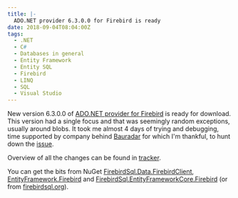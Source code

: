 ```yaml
---
title: |-
  ADO.NET provider 6.3.0.0 for Firebird is ready
date: 2018-09-04T08:04:00Z
tags:
  - .NET
  - C#
  - Databases in general
  - Entity Framework
  - Entity SQL
  - Firebird
  - LINQ
  - SQL
  - Visual Studio
---
```

New version 6.3.0.0 of [ADO.NET provider for Firebird][1] is ready for download. This version had a single focus and that was seemingly random exceptions, usually around blobs. It took me almost 4 days of trying and debugging, time supported by company behind [Bauradar][6] for which I'm thankful, to hunt down the [issue][7].

<!-- excerpt -->

Overview of all the changes can be found in [tracker][5].

You can get the bits from NuGet [FirebirdSql.Data.FirebirdClient][2], [EntityFramework.Firebird][3] and [FirebirdSql.EntityFrameworkCore.Firebird][4] (or from [firebirdsql.org][1]).

[1]: http://www.firebirdsql.org/en/net-provider/
[2]: http://www.nuget.org/packages/FirebirdSql.Data.FirebirdClient/
[3]: http://www.nuget.org/packages/EntityFramework.Firebird/
[4]: http://www.nuget.org/packages/FirebirdSql.EntityFrameworkCore.Firebird/
[5]: http://tracker.firebirdsql.org/browse/DNET/fixforversion/10882
[6]: http://www.bauradar.at/
[7]: http://tracker.firebirdsql.org/browse/DNET-847